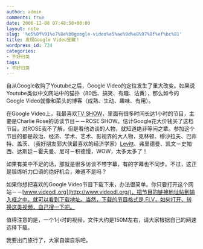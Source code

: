 ```yaml
---
author: admin
comments: true
date: 2006-12-08 07:48:58+00:00
layout: note
slug: '%e5%8f%91%e7%8e%b0google-video%e5%ae%9d%e8%97%8f%ef%bc%81'
title: 发现Google Video宝藏！
wordpress_id: 724
categories:
- 不好归类
tags:
- 不好归类
---
```


自从Google收购了Youtube之后，Google Video的定位发生了重大改变。如果说Youtube类似中文网站中的猫扑（80后、搞笑、有趣、沾黄），那么如今的Google Video就像和菜头的博客（成熟、生动、趣味、有用）。

在Google Video上，我最喜欢[TV SHOW](http://video.google.com/videosearch?q=type%3Atvshow)，里面有很多时间长达1小时的节目，主要是Charlie Rose的访谈节目－－ROSE SHOW。估计Google花大价钱买了这档节目。对ROSE我不了解，但是看他访谈的人物，就知道绝非等闲之辈。参加这个节目的都是政治、经济、学术、艺术、影视界的大人物，克林顿、穆沙拉夫、巴菲特、盖茨、（我好朋友郭大侠最喜欢的经济学家）[Levitt](http://video.google.com/videoplay?docid=7730178717572023650&q=type%3Atvshow+levitt)、弗里德曼、凯文－史帕西、达斯廷－霍夫曼、尼可－积德慢，WOW，太多太多了！

如果有美中不足的话，那就是很多访谈不带字幕，有的字幕也不同步。不过，这正是锻炼听力口语的绝好机会，难道不是吗？

如果你想把喜欢的Google Video节目下载下来，办法很简单。你只要打开这个网站－－[www.videodl.org](http://www.videodl.org/)，把节目的链接地址贴到输入框之中，就可以看到下载地址。当然，下载的节目格式是.FLV，如何打开、转换这类视频，自己搜一下吧。

值得注意的是，一个1小时的视频，文件大约是150M左右，请大家根据自己的网速选择下载。

我要出门旅行了，大家自娱自乐吧。
